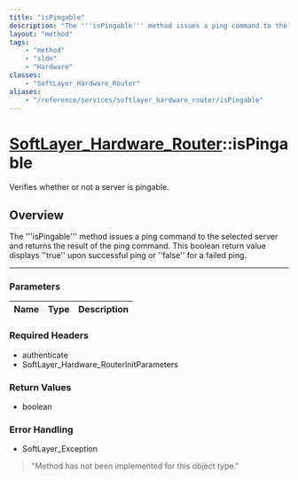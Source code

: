 ```yaml
---
title: "isPingable"
description: "The '''isPingable''' method issues a ping command to the selected server and returns the result of the ping command. Thi... "
layout: "method"
tags:
    - "method"
    - "sldn"
    - "Hardware"
classes:
    - "SoftLayer_Hardware_Router"
aliases:
    - "/reference/services/softlayer_hardware_router/isPingable"
---
```

# [SoftLayer_Hardware_Router](/reference/services/SoftLayer_Hardware_Router)::isPingable

Verifies whether or not a server is pingable.


## Overview 
The '''isPingable''' method issues a ping command to the selected server and returns the result of the ping command. This boolean return value displays ''true'' upon successful ping or ''false'' for a failed ping. 

-----

### Parameters 
|Name | Type | Description |
| --- | --- | --- |


### Required Headers
* authenticate
* SoftLayer_Hardware_RouterInitParameters


### Return Values
* boolean



### Error Handling

* SoftLayer_Exception 

> "Method has not been implemented for this object type." 



